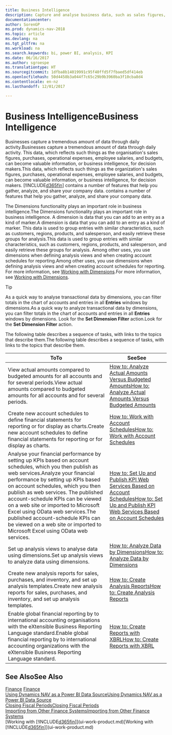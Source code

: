 ```yaml
---
title: Business Intelligence
description: Capture and analyse business data, such as sales figures, purchases, operational expenses, employee salaries, and budgets, that can be valuable information for business intelligence or for decision making.
documentationcenter: 
author: SorenGP
ms.prod: dynamics-nav-2018
ms.topic: article
ms.devlang: na
ms.tgt_pltfrm: na
ms.workload: na
ms.search.keywords: bi, power BI, analysis, KPI
ms.date: 06/16/2017
ms.author: sgroespe
ms.translationtype: HT
ms.sourcegitcommit: 1dfba8b14019991c95f40ffd5f7fbaed5df414eb
ms.openlocfilehash: 50d4458b3a044f7c65c29b9b3960ba3f10cba8d4
ms.contentlocale: en-nz
ms.lasthandoff: 12/01/2017

---
```

# <a name="business-intelligence"></a><span data-ttu-id="8b696-103">Business Intelligence</span><span class="sxs-lookup"><span data-stu-id="8b696-103">Business Intelligence</span></span>
<span data-ttu-id="8b696-104">Businesses capture a tremendous amount of data through daily activity.</span><span class="sxs-lookup"><span data-stu-id="8b696-104">Businesses capture a tremendous amount of data through daily activity.</span></span> <span data-ttu-id="8b696-105">This data, which reflects such things as the organisation's sales figures, purchases, operational expenses, employee salaries, and budgets, can become valuable information, or business intelligence, for decision makers.</span><span class="sxs-lookup"><span data-stu-id="8b696-105">This data, which reflects such things as the organization's sales figures, purchases, operational expenses, employee salaries, and budgets, can become valuable information, or business intelligence, for decision makers.</span></span> [!INCLUDE[d365fin](includes/d365fin_md.md)]<span data-ttu-id="8b696-106"> contains a number of features that help you gather, analyze, and share your company data.</span><span class="sxs-lookup"><span data-stu-id="8b696-106"> contains a number of features that help you gather, analyze, and share your company data.</span></span>

<span data-ttu-id="8b696-107">The Dimensions functionality plays an important role in business intelligence.</span><span class="sxs-lookup"><span data-stu-id="8b696-107">The Dimensions functionality plays an important role in business intelligence.</span></span> <span data-ttu-id="8b696-108">A dimension is data that you can add to an entry as a kind of marker.</span><span class="sxs-lookup"><span data-stu-id="8b696-108">A dimension is data that you can add to an entry as a kind of marker.</span></span> <span data-ttu-id="8b696-109">This data is used to group entries with similar characteristics, such as customers, regions, products, and salesperson, and easily retrieve these groups for analysis.</span><span class="sxs-lookup"><span data-stu-id="8b696-109">This data is used to group entries with similar characteristics, such as customers, regions, products, and salesperson, and easily retrieve these groups for analysis.</span></span> <span data-ttu-id="8b696-110">Among other uses, you use dimensions  when defining analysis views and when creating account schedules for reporting.</span><span class="sxs-lookup"><span data-stu-id="8b696-110">Among other uses, you use dimensions  when defining analysis views and when creating account schedules for reporting.</span></span> <span data-ttu-id="8b696-111">For more information, see [Working with Dimensions](finance-dimensions.md).</span><span class="sxs-lookup"><span data-stu-id="8b696-111">For more information, see [Working with Dimensions](finance-dimensions.md).</span></span>

> [!TIP]
> <span data-ttu-id="8b696-112">As a quick way to analyse transactional data by dimensions, you can filter totals in the chart of accounts and entries in all **Entries** windows by dimensions.</span><span class="sxs-lookup"><span data-stu-id="8b696-112">As a quick way to analyze transactional data by dimensions, you can filter totals in the chart of accounts and entries in all **Entries** windows by dimensions.</span></span> <span data-ttu-id="8b696-113">Look for the **Set Dimension Filter** action.</span><span class="sxs-lookup"><span data-stu-id="8b696-113">Look for the **Set Dimension Filter** action.</span></span>  

<span data-ttu-id="8b696-114">The following table describes a sequence of tasks, with links to the topics that describe them.</span><span class="sxs-lookup"><span data-stu-id="8b696-114">The following table describes a sequence of tasks, with links to the topics that describe them.</span></span>  

| <span data-ttu-id="8b696-115">To</span><span class="sxs-lookup"><span data-stu-id="8b696-115">To</span></span> | <span data-ttu-id="8b696-116">See</span><span class="sxs-lookup"><span data-stu-id="8b696-116">See</span></span> |
| --- | --- |
|<span data-ttu-id="8b696-117">View actual amounts compared to budgeted amounts for all accounts and for several periods.</span><span class="sxs-lookup"><span data-stu-id="8b696-117">View actual amounts compared to budgeted amounts for all accounts and for several periods.</span></span>|[<span data-ttu-id="8b696-118">How to: Analyze Actual Amounts Versus Budgeted Amounts</span><span class="sxs-lookup"><span data-stu-id="8b696-118">How to: Analyze Actual Amounts Versus Budgeted Amounts</span></span>](bi-how-analyze-actual-versus-budget.md)|
|<span data-ttu-id="8b696-119">Create new account schedules to define financial statements for reporting or for display as charts.</span><span class="sxs-lookup"><span data-stu-id="8b696-119">Create new account schedules to define financial statements for reporting or for display as charts.</span></span>|[<span data-ttu-id="8b696-120">How to: Work with Account Schedules</span><span class="sxs-lookup"><span data-stu-id="8b696-120">How to: Work with Account Schedules</span></span>](bi-how-work-account-schedule.md)|
|<span data-ttu-id="8b696-121">Analyse your financial performance by setting up KPIs based on account schedules, which you then publish as web services.</span><span class="sxs-lookup"><span data-stu-id="8b696-121">Analyze your financial performance by setting up KPIs based on account schedules, which you then publish as web services.</span></span> <span data-ttu-id="8b696-122">The published account-schedule KPIs can be viewed on a web site or imported to Microsoft Excel using OData web services.</span><span class="sxs-lookup"><span data-stu-id="8b696-122">The published account-schedule KPIs can be viewed on a web site or imported to Microsoft Excel using OData web services.</span></span>|[<span data-ttu-id="8b696-123">How to: Set Up and Publish KPI Web Services Based on Account Schedules</span><span class="sxs-lookup"><span data-stu-id="8b696-123">How to: Set Up and Publish KPI Web Services Based on Account Schedules</span></span>](bi-how-to-set-up-and-publish-kpi-web-services-based-on-account-schedules.md)|
|<span data-ttu-id="8b696-124">Set up analysis views to analyse data using dimensions.</span><span class="sxs-lookup"><span data-stu-id="8b696-124">Set up analysis views to analyze data using dimensions.</span></span>|[<span data-ttu-id="8b696-125">How to: Analyze Data by Dimensions</span><span class="sxs-lookup"><span data-stu-id="8b696-125">How to: Analyze Data by Dimensions</span></span>](bi-how-analyze-data-dimension.md)|
|<span data-ttu-id="8b696-126">Create new analysis reports for sales, purchases, and inventory, and set up analysis templates.</span><span class="sxs-lookup"><span data-stu-id="8b696-126">Create new analysis reports for sales, purchases, and inventory, and set up analysis templates.</span></span>|[<span data-ttu-id="8b696-127">How to: Create Analysis Reports</span><span class="sxs-lookup"><span data-stu-id="8b696-127">How to: Create Analysis Reports</span></span>](bi-how-create-analysis-views-reports.md)|
|<span data-ttu-id="8b696-128">Enable global financial reporting by to international accounting organisations with the eXtensible Business Reporting Language standard.</span><span class="sxs-lookup"><span data-stu-id="8b696-128">Enable global financial reporting by to international accounting organizations with the eXtensible Business Reporting Language standard.</span></span>|[<span data-ttu-id="8b696-129">How to: Create Reports with XBRL</span><span class="sxs-lookup"><span data-stu-id="8b696-129">How to: Create Reports with XBRL</span></span>](bi-create-reports-with-xbrl.md)|

## <a name="see-also"></a><span data-ttu-id="8b696-130">See Also</span><span class="sxs-lookup"><span data-stu-id="8b696-130">See Also</span></span>
<span data-ttu-id="8b696-131">[Finance](finance.md)  </span><span class="sxs-lookup"><span data-stu-id="8b696-131">[Finance](finance.md)  </span></span>  
[<span data-ttu-id="8b696-132">Using Dynamics NAV as a Power BI Data Source</span><span class="sxs-lookup"><span data-stu-id="8b696-132">Using Dynamics NAV as a Power BI Data Source</span></span>](across-how-use-financials-data-source-powerbi.md)  
[<span data-ttu-id="8b696-133">Closing Fiscal Periods</span><span class="sxs-lookup"><span data-stu-id="8b696-133">Closing Fiscal Periods</span></span>](year-close-years-periods.md)  
[<span data-ttu-id="8b696-134">Importing from Other Finance Systems</span><span class="sxs-lookup"><span data-stu-id="8b696-134">Importing from Other Finance Systems</span></span>](upload-data.md)  
<span data-ttu-id="8b696-135">[Working with [!INCLUDE[d365fin](includes/d365fin_md.md)]](ui-work-product.md)</span><span class="sxs-lookup"><span data-stu-id="8b696-135">[Working with [!INCLUDE[d365fin](includes/d365fin_md.md)]](ui-work-product.md)</span></span>

